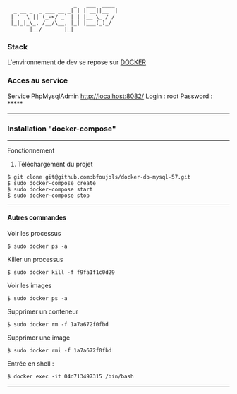 ```
                     _   ___  ____ 
  _ __ _  _ ___ __ _| | | __||__  |
 | '  \ || (_-</ _` | | |__ \_ / / 
 |_|_|_\_, /__/\__, |_| |___(_)_/  
       |__/       |_|              
```

### Stack ###

L'environnement de dev se repose sur [DOCKER](https://docker.com)


### Acces au service

Service PhpMysqlAdmin
[http://localhost:8082/](http://localhost:8082/)
Login : root
Password : *****

---

### Installation "docker-compose" ###

---

Fonctionnement 

1. Téléchargement du projet

```
$ git clone git@github.com:bfoujols/docker-db-mysql-57.git
$ sudo docker-compose create
$ sudo docker-compose start
$ sudo docker-compose stop
```

---

#### Autres commandes ####

Voir les processus
```
$ sudo docker ps -a
```

Killer un processus 
```
$ sudo docker kill -f f9fa1f1c0d29
```

Voir les images 
```
$ sudo docker ps -a
```

Supprimer un conteneur 
```
$ sudo docker rm -f 1a7a672f0fbd
```

Supprimer une image 
```
$ sudo docker rmi -f 1a7a672f0fbd
```

Entrée en shell : 
```
$ docker exec -it 04d713497315 /bin/bash
```
---